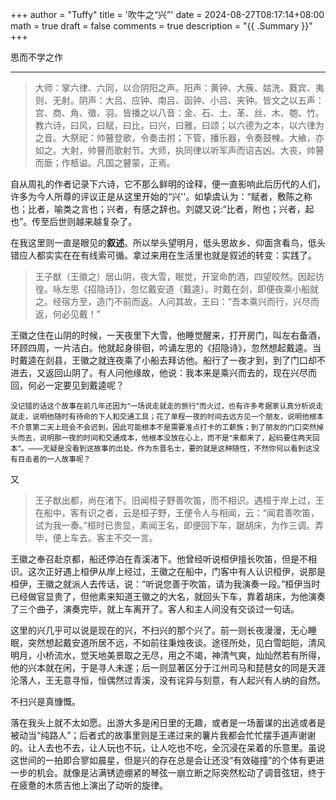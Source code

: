 +++
author = "Tuffy"
title = '吹牛之“兴”'
date = 2024-08-27T08:17:14+08:00
math = true 
draft = false
comments = true
description = "{{ .Summary }}"
+++

思而不学之作

---

> 大师：掌六律、六同，以合阴阳之声。阳声：黄钟、大蔟、姑洗、蕤宾、夷则、无射。阴声：大吕、应钟、南吕、函钟、小吕、夹钟。皆文之以五声：宫、商、角、徵、羽。皆播之以八音：金、石、土、革、丝、木、匏、竹。教六诗，曰风，曰赋，曰比，曰兴，曰雅，曰颂；以六德为之本，以六律为之音。大祭祀：帅瞽登歌，令奏击拊；下管，播乐器，令奏鼓朄。大飨，亦如之。大射，帅瞽而歌射节。大师，执同律以听军声而诏吉凶。大丧，帅瞽而廞；作柩谥。凡国之瞽蒙，正焉。

自从周礼的作者记录下六诗，它不那么鲜明的诠释，便一直影响此后历代的人们，许多为今人所尊的评议正是从这里开始的“兴''。如挚虞认为：“赋者，敷陈之称也；比者，喻类之言也；兴者，有感之辞也。刘勰又说:“比者，附也；兴者，起也”。传至后世则越来越复杂了。

在我这里则一直是眼见的**叙述**。所以举头望明月，低头思故乡、仰面贪看鸟，低头错应人都实实在在有线索可循。拿过来用在生活里也就是叙述的转变：实践了。

> 王子猷（王徽之）居山阴，夜大雪，眠觉，开室命酌酒，四望皎然。因起彷徨。咏左思《招隐诗]》，忽忆戴安道（戴逵）。时戴在剡，即便夜乘小船就之。经宿方至，造门不前而返。人问其故，王曰：“吾本乘兴而行，兴尽而返，何必见戴！”

王徽之住在山阴的时候，一天夜里下大雪，他睡觉醒来，打开房门，叫左右备酒，环顾四周，一片洁白。他就起身徘徊，吟诵左思的《招隐诗》，忽然想起戴逵。当时戴逵在剡县，王徽之就连夜乘了小船去拜访他。船行了一夜才到，到了门口却不进去，又返回山阴了。有人问他缘故，他说：我本来是乘兴而去的，现在兴尽而回，何必一定要见到戴逵呢？

<small>没记错的话这个故事在前几年还因为“一场说走就走的旅行"而火过，也有许多考据家认真分析说走就走，说明他随时有待命的下人和交通工具；花了单程一夜的时间去远方见一个朋友，说明他根本不介意第二天上班会不会迟到，因此可能根本不是需要准点打卡的工薪族；到了朋友的门口突然掉头而去，说明那一夜的时间和交通成本，他根本没放在心上，而不是“来都来了，起码要住两天回本”。——无疑是没看到这故事的出处。作为东晋名士，要的就是这种随性，不然你何以看到这没有目击者的一人故事呢？</small>

又

>王子猷出都，尚在渚下。旧闻桓子野善吹笛，而不相识。遇桓于岸上过，王在船中，客有识之者，云是桓子野，王便令人与相闻，云：“闻君善吹笛，试为我一奏。”桓时已贵显，素闻王名，即便回下车，踞胡床，为作三调。弄毕，便上车去。客主不交一言。

王徽之奉召赴京都，船还停泊在青溪渚下。他曾经听说桓伊擅长吹笛，但是不相识。这次正好遇上桓伊从岸上经过，王徽之在船中，门客中有人认识桓伊，说那是桓伊，王徽之就派人去传话，说：“听说您善于吹笛，请为我演奏一段。”桓伊当时已经做官显贵了，但他素来知道王徽之的大名，就回头下车，靠着胡床，为他演奏了三个曲子，演奏完毕，就上车离开了。客人和主人间没有交谈过一句话。

这里的兴几乎可以说是现在的兴，不扫兴的那个兴了。前一则长夜漫漫，无心睡眠，突然想起戴安道所居不远，不如前往秉烛夜谈。途径所处，见白雪皑皑，清风明月，小桥流水，觉天地美景取之无尽，用之不竭，神清气爽，灿灿然若有所得，他的兴本就在闲，于是寻人未遂；后一则显著区分于江州司马和琵琶女的同是天涯沦落人，王无意寻恒，恒偶然过青溪，没有诧异与刻意，有人起兴有人纳的自然。

不扫兴是真慷慨。

落在我头上就不太如愿。出游大多是闲日里的无趣，或者是一场蓄谋的出逃或者是被动当“纯路人”；后者式的故事里则是王递过来的薯片我都会忙忙摆手道声谢谢的。让人去也不去，让人玩也不玩，让人吃也不吃，全沉浸在呆着的乐意里。虽说这世间的一拍即合寥如晨星，但是兴的存在总是会让还没“有效碰撞”的个体有更进一步的机会。就像是沾满锈迹绷紧的琴弦一崩立断之际突然松动了调音弦钮，终于在疲惫的木质吉他上演出了动听的旋律。

